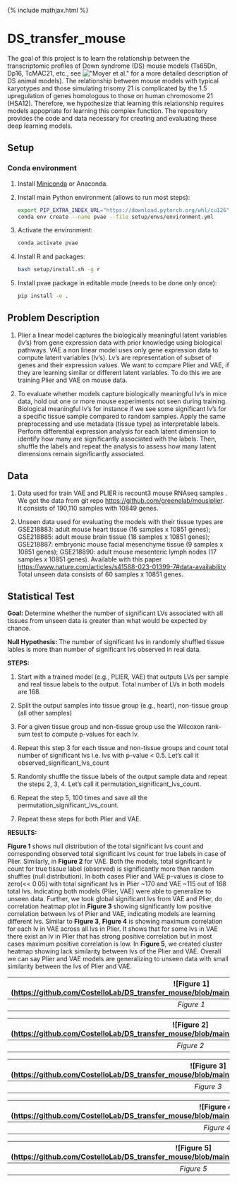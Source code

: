 {% include mathjax.html %}
# DS_transfer_mouse
The goal of this project is to learn the relationship between the transcriptomic profiles of Down syndrome (DS) mouse models (Ts65Dn, Dp16, TcMAC21, etc.,  see !["Moyer et al."](https://www.cell.com/trends/genetics/fulltext/S0168-9525(20)30253-5?dgcid=raven_jbs_aip_email#secst0080) for a more detailed description of DS animal models). The relationship between mouse models with typical karyotypes and those simulating trisomy 21 is complicated by the 1.5 upregulation of genes homologous to those on human chromosome 21 (HSA12). Therefore, we hypothesize that learning this relationship requires models appopriate for learning this complex function. The repository provides the code and data necessary for creating and evaluating these deep learning models.  

## Setup

### Conda environment

1. Install [Miniconda](https://docs.conda.io/en/latest/miniconda.html) or Anaconda.

1. Install main Python environment (allows to run most steps):

   ```bash
   export PIP_EXTRA_INDEX_URL="https://download.pytorch.org/whl/cu126"
   conda env create --name pvae --file setup/envs/environment.yml
   ```

1. Activate the environment:

    ```bash
    conda activate pvae
    ```

1. Install R and packages:

   ```bash
   bash setup/install.sh -g r
   ```

1. Install pvae package in editable mode (needs to be done only once):

    ```bash
    pip install -e .
    ```

## Problem Description ##

1. Plier a linear model captures the biologically meaningful latent variables (lv’s) from gene expression data with prior knowledge using biological pathways. VAE a non linear model uses only gene expression data to compute latent variables (lv’s). Lv’s are representation of subset of genes and their expression values. We want to compare Plier and VAE, if they are learning similar or different latent variables. To do this we are training Plier and VAE on mouse data. 

2. To evaluate whether models capture biologically meaningful lv’s in mice data, hold out one or more mouse experiments not seen during training. Biological meaningful lv’s for instance if we see some significant lv’s for a specific tissue sample compared to random samples. Apply the same preprocessing and use metadata (tissue type) as interpretable labels.  Perform differential expression analysis for each latent dimension to identify how many are significantly associated with the labels. Then, shuffle the labels and repeat the analysis to assess how many latent dimensions remain significantly associated.  

## Data ##
1. Data used for train VAE and PLIER is recount3 mouse RNAseq samples . We got the data from  git repo https://github.com/greenelab/mousiplier. It consists of 190,110 samples with 10849 genes. 

2. Unseen data used for evaluating the models with their tissue types are GSE218883: adult mouse heart tissue (16 samples x 10851 genes); GSE218885: adult mouse brain tissue (18 samples x 10851 genes); GSE218887: embryonic mouse facial mesenchyme tissue (9 samples x 10851 genes);  GSE218890: adult mouse mesenteric lymph nodes (17 samples x 10851 genes). Available with this paper https://www.nature.com/articles/s41588-023-01399-7#data-availability  Total unseen data consists of 60 samples x 10851 genes. 

## Statistical Test ##

**Goal:** Determine whether the number of significant LVs associated with all tissues from unseen data is greater than what would be expected by chance.

**Null Hypothesis:** The number of significant lvs in randomly shuffled tissue lables is more than number of significant lvs observed in real data. 

**STEPS:**
1. Start with a trained model (e.g., PLIER, VAE) that outputs LVs per sample and real tissue labels to the output. Total number of LVs in both models are 168. 

2. Split the output samples into tissue group (e.g., heart), non-tissue group (all other samples) 

3. For a given tissue group and non-tissue group use the Wilcoxon rank-sum test to compute p-values for each lv.  

4. Repeat this step 3 for each tissue and non-tissue groups and count total number of significant lvs i.e. lvs with p-value < 0.5. Let’s call it observed_significant_lvs_count 

5. Randomly shuffle the tissue labels of the output sample data and repeat the steps 2, 3, 4. Let’s call it permutation_significant_lvs_count. 

6. Repeat the step 5, 100 times and save all the permutation_significant_lvs_count.  

7. Repeat these steps for both Plier and VAE.
 
**RESULTS:**

**Figure 1** shows null distribution of the total significant lvs count and corresponding observed total significant lvs count for true labels in case of Plier. Similarly, in **Figure 2** for VAE. Both the models, total significant lv count for true tissue label (observed) is significantly more than random shuffles (null distribution).  In both cases Plier and VAE p-values is close to zero(<< 0.05) with total significant lvs in Plier ~170 and VAE ~115 out of 168 total lvs. Indicating both models (Plier, VAE) were able to generalize to unseen data. Further, we took global significant lvs from VAE and Plier, do correlation heatmap plot in **Figure 3** showing significantly low positive correlation between lvs of Plier and VAE, indicating models are learning different lvs. Similar to **Figure 3**, **Figure 4** is showing maximum correlation for each lv in VAE across all lvs in Plier. It shows that for some lvs in VAE there exist an lv in Plier that has strong positive correlation but in most cases maximum positive correlation is low. In **Figure 5**,  we created cluster heatmap showing lack similarity between lvs of the Plier and VAE. Overall we can say Plier and VAE models are generalizing to unseen data with small similarity between the lvs of Plier and VAE.

|![Figure 1] (https://github.com/CostelloLab/DS_transfer_mouse/blob/main/figures/Null_distribution_Plier_plot.PNG)|
|:--:|
| *Figure 1* |

|![Figure 2] (https://github.com/CostelloLab/DS_transfer_mouse/blob/main/figures/Null_distribution_VAE_plot.PNG)|
|:--:|
| *Figure 2* |

|![Figure 3] (https://github.com/CostelloLab/DS_transfer_mouse/blob/main/figures/vae_plier_significant_lvs_correlation.PNG)|
|:--:|
| *Figure 3* |

|![Figure 4] (https://github.com/CostelloLab/DS_transfer_mouse/blob/main/figures/vae_plier_significant_lvs_max_correlation.PNG)|
|:--:|
| *Figure 4* |

|![Figure 5] (https://github.com/CostelloLab/DS_transfer_mouse/blob/main/figures/correlation_cluster_heatmap.png)|
|:--:|
| *Figure 5* |
